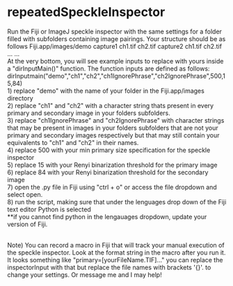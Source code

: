 # repeatedSpeckleInspector
Run the Fiji or ImageJ speckle inspector with the same settings for a folder filled with subfolders containing image pairings. 
Your structure should be as follows 
  Fiji.app/images/demo
    capture1
      ch1.tif
      ch2.tif
    capture2
      ch1.tif
      ch2.tif
      ...
    ...
<br />
At the very bottom, you will see example inputs to replace with yours inside a "dirInputMain()" function.
The function inputs are defined as follows:<br />
  dirInputmain("demo","ch1","ch2","ch1IgnorePhrase","ch2IgnorePhrase",500,15,84) <br />
    1) replace "demo" with the name of your folder in the Fiji.app/images directory <br />
    2) replace "ch1" and "ch2" with a character string thats present in every primary and secondary image in your folders subfolders. <br />
    3) replace "ch1IgnorePhrase" and "ch2IgnorePhrase" with character strings that may be present in images in your folders subfolders that are not your primary and secondary images respectively but that may still contain your equivalents to "ch1" and "ch2" in their names. <br />
    4) replace 500 with your min primary size specification for the speckle inspector <br />
    5) replace 15 with your Renyi binarization threshold for the primary image <br />
    6) replace 84 with your Renyi binarization threshold for the secondary image <br />
    7) open the .py file in Fiji using "ctrl + o" or access the file dropdown and select open. <br />
    8) run the script, making sure that under the lenguages drop down of the Fiji text editor Python is selected <br />
      **if you cannot find python in the lengauages dropdown, update your version of Fiji. <br />

<br />
Note) You can record a macro in Fiji that will track your manual execution of the speckle inspector. Look at the format string in the macro after you run it.
It looks something like "primary=[yourFileName.TIF]..." you can replace the inspectorInput with that but replace the 
file names with brackets '{}'. to change your settings. Or message me and I may help!



